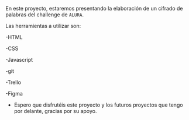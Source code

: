 En este proyecto, estaremos presentando la elaboración de un cifrado de palabras del challenge de ```ALURA```.

Las herramientas a utilizar son:

-HTML

-CSS

-Javascript

-git

-Trello

-Figma

- Espero que disfrutéis este proyecto y los futuros proyectos que tengo por delante, gracias por su apoyo.
